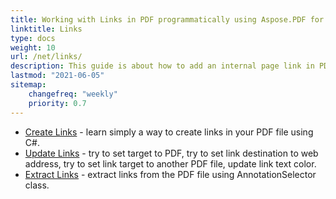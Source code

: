 ```yaml
---
title: Working with Links in PDF programmatically using Aspose.PDF for .NET
linktitle: Links
type: docs
weight: 10
url: /net/links/
description: This guide is about how to add an internal page link in PDF or insert an external website hyperlink to PDF in C# language.
lastmod: "2021-06-05"
sitemap:
    changefreq: "weekly"
    priority: 0.7
---
```


- [Create Links](/pdf/net/create-links/) - learn simply a way to create links in your PDF file using C#.
- [Update Links](/pdf/net/update-links/) - try to set target to PDF, try to set link destination to web address, try to set link target to another PDF file, update link text color.
- [Extract Links](/pdf/net/extract-links) - extract links from the PDF file using AnnotationSelector class.
